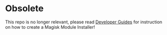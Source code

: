 # Obsolete

This repo is no longer relevant, please read [Developer Guides](https://topjohnwu.github.io/Magisk/guides.html) for instruction on how to create a Magisk Module Installer!
